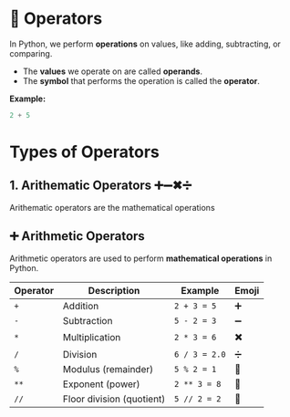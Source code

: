 # 💯 Operators

In Python, we perform **operations** on values, like adding, subtracting, or comparing.  

- The **values** we operate on are called **operands**.  
- The **symbol** that performs the operation is called the **operator**.  

**Example:**  
```python
2 + 5
```
# Types of Operators
## 1. Arithematic Operators ➕➖✖➗
Arithematic operators are the mathematical operations 
## ➕ Arithmetic Operators

Arithmetic operators are used to perform **mathematical operations** in Python.

| Operator | Description                  | Example       | Emoji |
|----------|------------------------------|---------------|-------|
| `+`      | Addition                     | `2 + 3 = 5`   | ➕    |
| `-`      | Subtraction                  | `5 - 2 = 3`   | ➖    |
| `*`      | Multiplication               | `2 * 3 = 6`   | ✖️    |
| `/`      | Division                     | `6 / 3 = 2.0` | ➗    |
| `%`      | Modulus (remainder)          | `5 % 2 = 1`   | 💯    |
| `**`     | Exponent (power)             | `2 ** 3 = 8`  | 🌊    |
| `//`     | Floor division (quotient)    | `5 // 2 = 2`  | 🔢    |
